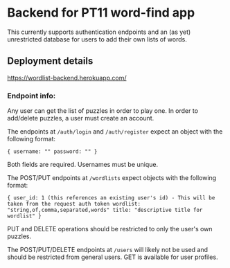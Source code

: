 # Backend for PT11 word-find app

This currently supports authentication endpoints and an (as yet) unrestricted database for users to add their own lists of words.

## Deployment details

https://wordlist-backend.herokuapp.com/

### Endpoint info:

Any user can get the list of puzzles in order to play one. In order to add/delete puzzles, a user must create an account.

The endpoints at `/auth/login` and `/auth/register` expect an object with the following format:

`
{
    username: ""
    password: ""
}
`

Both fields are required. Usernames must be unique.

The POST/PUT endpoints at `/wordlists` expect objects with the following format:

`
{
    user_id: 1 (this references an existing user's id) - This will be taken from the request auth token
    wordlist: "string,of,comma,separated,words"
    title: "descriptive title for wordlist"
}
`

PUT and DELETE operations should be restricted to only the user's own puzzles.

The POST/PUT/DELETE endpoints at `/users` will likely not be used and should be restricted from general users. GET is available for user profiles. 

